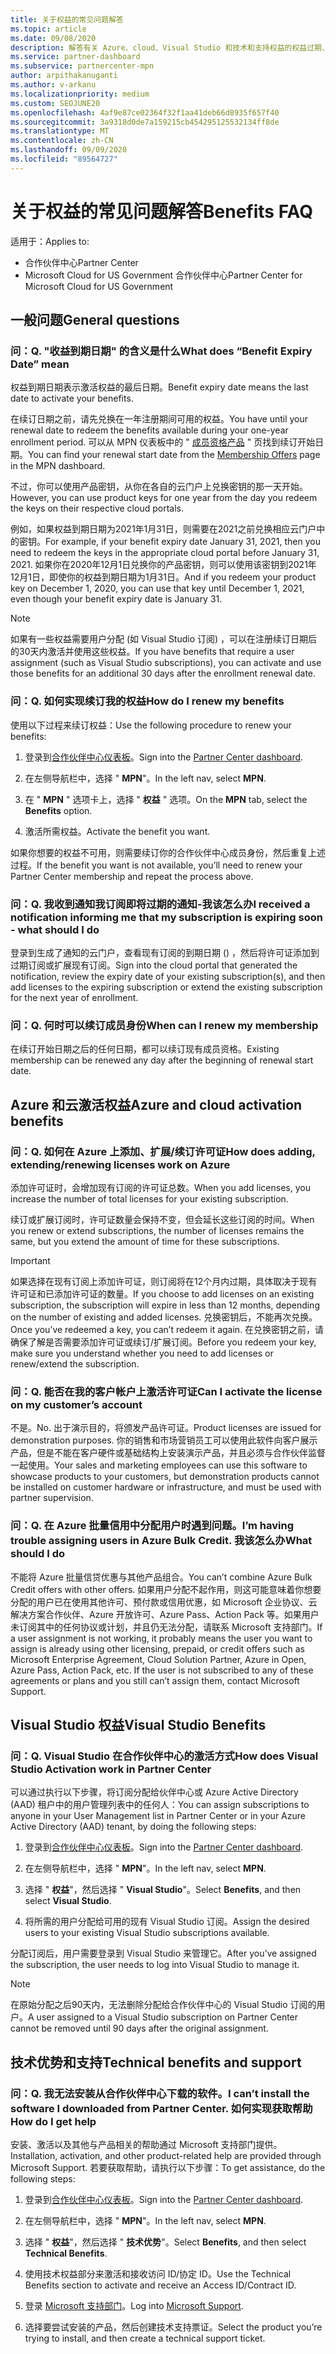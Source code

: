 ```yaml
---
title: 关于权益的常见问题解答
ms.topic: article
ms.date: 09/08/2020
description: 解答有关 Azure、cloud、Visual Studio 和技术和支持权益的权益过期、续订和激活许可证的问题
ms.service: partner-dashboard
ms.subservice: partnercenter-mpn
author: arpithakanuganti
ms.author: v-arkanu
ms.localizationpriority: medium
ms.custom: SEOJUNE20
ms.openlocfilehash: 4af9e87ce02364f32f1aa41deb66d8935f657f40
ms.sourcegitcommit: 3a9318d0de7a159215cb454295125532134ff8de
ms.translationtype: MT
ms.contentlocale: zh-CN
ms.lasthandoff: 09/09/2020
ms.locfileid: "89564727"
---
```

# <a name="benefits-faq"></a><span data-ttu-id="d1d75-103">关于权益的常见问题解答</span><span class="sxs-lookup"><span data-stu-id="d1d75-103">Benefits FAQ</span></span>

<span data-ttu-id="d1d75-104">适用于：</span><span class="sxs-lookup"><span data-stu-id="d1d75-104">Applies to:</span></span>

- <span data-ttu-id="d1d75-105">合作伙伴中心</span><span class="sxs-lookup"><span data-stu-id="d1d75-105">Partner Center</span></span>
- <span data-ttu-id="d1d75-106">Microsoft Cloud for US Government 合作伙伴中心</span><span class="sxs-lookup"><span data-stu-id="d1d75-106">Partner Center for Microsoft Cloud for US Government</span></span>

## <a name="general-questions"></a><span data-ttu-id="d1d75-107">一般问题</span><span class="sxs-lookup"><span data-stu-id="d1d75-107">General questions</span></span>

### <a name="q-what-does-benefit-expiry-date-mean"></a><span data-ttu-id="d1d75-108">问：</span><span class="sxs-lookup"><span data-stu-id="d1d75-108">Q.</span></span> <span data-ttu-id="d1d75-109">"收益到期日期" 的含义是什么</span><span class="sxs-lookup"><span data-stu-id="d1d75-109">What does “Benefit Expiry Date” mean</span></span>

<span data-ttu-id="d1d75-110">权益到期日期表示激活权益的最后日期。</span><span class="sxs-lookup"><span data-stu-id="d1d75-110">Benefit expiry date means the last date to activate your benefits.</span></span>

<span data-ttu-id="d1d75-111">在续订日期之前，请先兑换在一年注册期间可用的权益。</span><span class="sxs-lookup"><span data-stu-id="d1d75-111">You have until your renewal date to redeem the benefits available during your one-year enrollment period.</span></span> <span data-ttu-id="d1d75-112">可以从 MPN 仪表板中的 " [成员资格产品](https://partner.microsoft.com/dashboard/mpn/offers) " 页找到续订开始日期。</span><span class="sxs-lookup"><span data-stu-id="d1d75-112">You can find your renewal start date from the [Membership Offers](https://partner.microsoft.com/dashboard/mpn/offers) page in the MPN dashboard.</span></span>

<span data-ttu-id="d1d75-113">不过，你可以使用产品密钥，从你在各自的云门户上兑换密钥的那一天开始。</span><span class="sxs-lookup"><span data-stu-id="d1d75-113">However, you can use product keys for one year from the day you redeem the keys on their respective cloud portals.</span></span>

<span data-ttu-id="d1d75-114">例如，如果权益到期日期为2021年1月31日，则需要在2021之前兑换相应云门户中的密钥。</span><span class="sxs-lookup"><span data-stu-id="d1d75-114">For example, if your benefit expiry date January 31, 2021, then you need to redeem the keys in the appropriate cloud portal before January 31, 2021.</span></span> <span data-ttu-id="d1d75-115">如果你在2020年12月1日兑换你的产品密钥，则可以使用该密钥到2021年12月1日，即使你的权益到期日期为1月31日。</span><span class="sxs-lookup"><span data-stu-id="d1d75-115">And if you redeem your product key on December 1, 2020, you can use that key until December 1, 2021, even though your benefit expiry date is January 31.</span></span>

>[!NOTE]
><span data-ttu-id="d1d75-116">如果有一些权益需要用户分配 (如 Visual Studio 订阅) ，可以在注册续订日期后的30天内激活并使用这些权益。</span><span class="sxs-lookup"><span data-stu-id="d1d75-116">If you have benefits that require a user assignment (such as Visual Studio subscriptions), you can activate and use those benefits for an additional 30 days after the enrollment renewal date.</span></span>

### <a name="q-how-do-i-renew-my-benefits"></a><span data-ttu-id="d1d75-117">问：</span><span class="sxs-lookup"><span data-stu-id="d1d75-117">Q.</span></span> <span data-ttu-id="d1d75-118">如何实现续订我的权益</span><span class="sxs-lookup"><span data-stu-id="d1d75-118">How do I renew my benefits</span></span>

<span data-ttu-id="d1d75-119">使用以下过程来续订权益：</span><span class="sxs-lookup"><span data-stu-id="d1d75-119">Use the following procedure to renew your benefits:</span></span>

1. <span data-ttu-id="d1d75-120">登录到[合作伙伴中心仪表板](https://partner.microsoft.com/dashboard/)。</span><span class="sxs-lookup"><span data-stu-id="d1d75-120">Sign into the [Partner Center dashboard](https://partner.microsoft.com/dashboard/).</span></span>

2. <span data-ttu-id="d1d75-121">在左侧导航栏中，选择 " **MPN**"。</span><span class="sxs-lookup"><span data-stu-id="d1d75-121">In the left nav, select **MPN**.</span></span>

3. <span data-ttu-id="d1d75-122">在 " **MPN** " 选项卡上，选择 " **权益** " 选项。</span><span class="sxs-lookup"><span data-stu-id="d1d75-122">On the **MPN** tab, select the **Benefits** option.</span></span>

4. <span data-ttu-id="d1d75-123">激活所需权益。</span><span class="sxs-lookup"><span data-stu-id="d1d75-123">Activate the benefit you want.</span></span>

<span data-ttu-id="d1d75-124">如果你想要的权益不可用，则需要续订你的合作伙伴中心成员身份，然后重复上述过程。</span><span class="sxs-lookup"><span data-stu-id="d1d75-124">If the benefit you want is not available, you’ll need to renew your Partner Center membership and repeat the process above.</span></span>

### <a name="q-i-received-a-notification-informing-me-that-my-subscription-is-expiring-soon---what-should-i-do"></a><span data-ttu-id="d1d75-125">问：</span><span class="sxs-lookup"><span data-stu-id="d1d75-125">Q.</span></span> <span data-ttu-id="d1d75-126">我收到通知我订阅即将过期的通知-我该怎么办</span><span class="sxs-lookup"><span data-stu-id="d1d75-126">I received a notification informing me that my subscription is expiring soon - what should I do</span></span>

<span data-ttu-id="d1d75-127">登录到生成了通知的云门户，查看现有订阅的到期日期 () ，然后将许可证添加到过期订阅或扩展现有订阅。</span><span class="sxs-lookup"><span data-stu-id="d1d75-127">Sign into the cloud portal that generated the notification, review the expiry date of your existing subscription(s), and then add licenses to the expiring subscription or extend the existing subscription for the next year of enrollment.</span></span>

### <a name="q-when-can-i-renew-my-membership"></a><span data-ttu-id="d1d75-128">问：</span><span class="sxs-lookup"><span data-stu-id="d1d75-128">Q.</span></span> <span data-ttu-id="d1d75-129">何时可以续订成员身份</span><span class="sxs-lookup"><span data-stu-id="d1d75-129">When can I renew my membership</span></span>

<span data-ttu-id="d1d75-130">在续订开始日期之后的任何日期，都可以续订现有成员资格。</span><span class="sxs-lookup"><span data-stu-id="d1d75-130">Existing membership can be renewed any day after the beginning of renewal start date.</span></span>

## <a name="azure-and-cloud-activation-benefits"></a><span data-ttu-id="d1d75-131">Azure 和云激活权益</span><span class="sxs-lookup"><span data-stu-id="d1d75-131">Azure and cloud activation benefits</span></span>

### <a name="q-how-does-adding-extendingrenewing-licenses-work-on-azure"></a><span data-ttu-id="d1d75-132">问：</span><span class="sxs-lookup"><span data-stu-id="d1d75-132">Q.</span></span> <span data-ttu-id="d1d75-133">如何在 Azure 上添加、扩展/续订许可证</span><span class="sxs-lookup"><span data-stu-id="d1d75-133">How does adding, extending/renewing licenses work on Azure</span></span>

<span data-ttu-id="d1d75-134">添加许可证时，会增加现有订阅的许可证总数。</span><span class="sxs-lookup"><span data-stu-id="d1d75-134">When you add licenses, you increase the number of total licenses for your existing subscription.</span></span>

<span data-ttu-id="d1d75-135">续订或扩展订阅时，许可证数量会保持不变，但会延长这些订阅的时间。</span><span class="sxs-lookup"><span data-stu-id="d1d75-135">When you renew or extend subscriptions, the number of licenses remains the same, but you extend the amount of time for these subscriptions.</span></span>

>[!IMPORTANT]
><span data-ttu-id="d1d75-136">如果选择在现有订阅上添加许可证，则订阅将在12个月内过期，具体取决于现有许可证和已添加许可证的数量。</span><span class="sxs-lookup"><span data-stu-id="d1d75-136">If you choose to add licenses on an existing subscription, the subscription will expire in less than 12 months, depending on the number of existing and added licenses.</span></span> <span data-ttu-id="d1d75-137">兑换密钥后，不能再次兑换。</span><span class="sxs-lookup"><span data-stu-id="d1d75-137">Once you’ve redeemed a key, you can’t redeem it again.</span></span> <span data-ttu-id="d1d75-138">在兑换密钥之前，请确保了解是否需要添加许可证或续订/扩展订阅。</span><span class="sxs-lookup"><span data-stu-id="d1d75-138">Before you redeem your key, make sure you understand whether you need to add licenses or renew/extend the subscription.</span></span>

### <a name="q-can-i-activate-the-license-on-my-customers-account"></a><span data-ttu-id="d1d75-139">问：</span><span class="sxs-lookup"><span data-stu-id="d1d75-139">Q.</span></span> <span data-ttu-id="d1d75-140">能否在我的客户帐户上激活许可证</span><span class="sxs-lookup"><span data-stu-id="d1d75-140">Can I activate the license on my customer’s account</span></span>

<span data-ttu-id="d1d75-141">不是。</span><span class="sxs-lookup"><span data-stu-id="d1d75-141">No.</span></span> <span data-ttu-id="d1d75-142">出于演示目的，将颁发产品许可证。</span><span class="sxs-lookup"><span data-stu-id="d1d75-142">Product licenses are issued for demonstration purposes.</span></span> <span data-ttu-id="d1d75-143">你的销售和市场营销员工可以使用此软件向客户展示产品，但是不能在客户硬件或基础结构上安装演示产品，并且必须与合作伙伴监督一起使用。</span><span class="sxs-lookup"><span data-stu-id="d1d75-143">Your sales and marketing employees can use this software to showcase products to your customers, but demonstration products cannot be installed on customer hardware or infrastructure, and must be used with partner supervision.</span></span>

### <a name="q-im-having-trouble-assigning-users-in-azure-bulk-credit-what-should-i-do"></a><span data-ttu-id="d1d75-144">问：</span><span class="sxs-lookup"><span data-stu-id="d1d75-144">Q.</span></span> <span data-ttu-id="d1d75-145">在 Azure 批量信用中分配用户时遇到问题。</span><span class="sxs-lookup"><span data-stu-id="d1d75-145">I’m having trouble assigning users in Azure Bulk Credit.</span></span> <span data-ttu-id="d1d75-146">我该怎么办</span><span class="sxs-lookup"><span data-stu-id="d1d75-146">What should I do</span></span>

<span data-ttu-id="d1d75-147">不能将 Azure 批量信贷优惠与其他产品组合。</span><span class="sxs-lookup"><span data-stu-id="d1d75-147">You can’t combine Azure Bulk Credit offers with other offers.</span></span> <span data-ttu-id="d1d75-148">如果用户分配不起作用，则这可能意味着你想要分配的用户已在使用其他许可、预付款或信用优惠，如 Microsoft 企业协议、云解决方案合作伙伴、Azure 开放许可、Azure Pass、Action Pack 等。如果用户未订阅其中的任何协议或计划，并且仍无法分配，请联系 Microsoft 支持部门。</span><span class="sxs-lookup"><span data-stu-id="d1d75-148">If a user assignment is not working, it probably means the user you want to assign is already using other licensing, prepaid, or credit offers such as Microsoft Enterprise Agreement, Cloud Solution Partner, Azure in Open, Azure Pass, Action Pack, etc. If the user is not subscribed to any of these agreements or plans and you still can’t assign them, contact Microsoft Support.</span></span>

## <a name="visual-studio-benefits"></a><span data-ttu-id="d1d75-149">Visual Studio 权益</span><span class="sxs-lookup"><span data-stu-id="d1d75-149">Visual Studio Benefits</span></span>

### <a name="q-how-does-visual-studio-activation-work-in-partner-center"></a><span data-ttu-id="d1d75-150">问：</span><span class="sxs-lookup"><span data-stu-id="d1d75-150">Q.</span></span> <span data-ttu-id="d1d75-151">Visual Studio 在合作伙伴中心的激活方式</span><span class="sxs-lookup"><span data-stu-id="d1d75-151">How does Visual Studio Activation work in Partner Center</span></span>

<span data-ttu-id="d1d75-152">可以通过执行以下步骤，将订阅分配给伙伴中心或 Azure Active Directory (AAD) 租户中的用户管理列表中的任何人：</span><span class="sxs-lookup"><span data-stu-id="d1d75-152">You can assign subscriptions to anyone in your User Management list in Partner Center or in your Azure Active Directory (AAD) tenant, by doing the following steps:</span></span>

1. <span data-ttu-id="d1d75-153">登录到[合作伙伴中心仪表板](https://partner.microsoft.com/dashboard/)。</span><span class="sxs-lookup"><span data-stu-id="d1d75-153">Sign into the [Partner Center dashboard](https://partner.microsoft.com/dashboard/).</span></span>

2. <span data-ttu-id="d1d75-154">在左侧导航栏中，选择 " **MPN**"。</span><span class="sxs-lookup"><span data-stu-id="d1d75-154">In the left nav, select **MPN**.</span></span>

3. <span data-ttu-id="d1d75-155">选择 " **权益**"，然后选择 " **Visual Studio**"。</span><span class="sxs-lookup"><span data-stu-id="d1d75-155">Select **Benefits**, and then select **Visual Studio**.</span></span>

4. <span data-ttu-id="d1d75-156">将所需的用户分配给可用的现有 Visual Studio 订阅。</span><span class="sxs-lookup"><span data-stu-id="d1d75-156">Assign the desired users to your existing Visual Studio subscriptions available.</span></span>

<span data-ttu-id="d1d75-157">分配订阅后，用户需要登录到 Visual Studio 来管理它。</span><span class="sxs-lookup"><span data-stu-id="d1d75-157">After you’ve assigned the subscription, the user needs to log into Visual Studio to manage it.</span></span>

>[!Note]
> <span data-ttu-id="d1d75-158">在原始分配之后90天内，无法删除分配给合作伙伴中心的 Visual Studio 订阅的用户。</span><span class="sxs-lookup"><span data-stu-id="d1d75-158">A user assigned to a Visual Studio subscription on Partner Center cannot be removed until 90 days after the original assignment.</span></span>

## <a name="technical-benefits-and-support"></a><span data-ttu-id="d1d75-159">技术优势和支持</span><span class="sxs-lookup"><span data-stu-id="d1d75-159">Technical benefits and support</span></span>

### <a name="q-i-cant-install-the-software-i-downloaded-from-partner-center-how-do-i-get-help"></a><span data-ttu-id="d1d75-160">问：</span><span class="sxs-lookup"><span data-stu-id="d1d75-160">Q.</span></span> <span data-ttu-id="d1d75-161">我无法安装从合作伙伴中心下载的软件。</span><span class="sxs-lookup"><span data-stu-id="d1d75-161">I can’t install the software I downloaded from Partner Center.</span></span> <span data-ttu-id="d1d75-162">如何实现获取帮助</span><span class="sxs-lookup"><span data-stu-id="d1d75-162">How do I get help</span></span>

<span data-ttu-id="d1d75-163">安装、激活以及其他与产品相关的帮助通过 Microsoft 支持部门提供。</span><span class="sxs-lookup"><span data-stu-id="d1d75-163">Installation, activation, and other product-related help are provided through Microsoft Support.</span></span> <span data-ttu-id="d1d75-164">若要获取帮助，请执行以下步骤：</span><span class="sxs-lookup"><span data-stu-id="d1d75-164">To get assistance, do the following steps:</span></span>

1. <span data-ttu-id="d1d75-165">登录到[合作伙伴中心仪表板](https://partner.microsoft.com/dashboard/)。</span><span class="sxs-lookup"><span data-stu-id="d1d75-165">Sign into the [Partner Center dashboard](https://partner.microsoft.com/dashboard/).</span></span>

2. <span data-ttu-id="d1d75-166">在左侧导航栏中，选择 " **MPN**"。</span><span class="sxs-lookup"><span data-stu-id="d1d75-166">In the left nav, select **MPN**.</span></span>

3. <span data-ttu-id="d1d75-167">选择 " **权益**"，然后选择 " **技术优势**"。</span><span class="sxs-lookup"><span data-stu-id="d1d75-167">Select **Benefits**, and then select **Technical Benefits**.</span></span>

4. <span data-ttu-id="d1d75-168">使用技术权益部分来激活和接收访问 ID/协定 ID。</span><span class="sxs-lookup"><span data-stu-id="d1d75-168">Use the Technical Benefits section to activate and receive an Access ID/Contract ID.</span></span>

5. <span data-ttu-id="d1d75-169">登录 [Microsoft 支持部门](https://support.microsoft.com/supportforbusiness/productselection)。</span><span class="sxs-lookup"><span data-stu-id="d1d75-169">Log into [Microsoft Support](https://support.microsoft.com/supportforbusiness/productselection).</span></span>

6. <span data-ttu-id="d1d75-170">选择要尝试安装的产品，然后创建技术支持票证。</span><span class="sxs-lookup"><span data-stu-id="d1d75-170">Select the product you’re trying to install, and then create a technical support ticket.</span></span>
